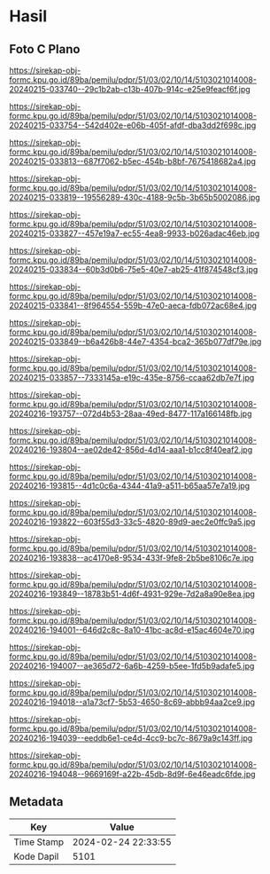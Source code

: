 # Hasil

## Foto C Plano

https://sirekap-obj-formc.kpu.go.id/89ba/pemilu/pdpr/51/03/02/10/14/5103021014008-20240215-033740--29c1b2ab-c13b-407b-914c-e25e9feacf6f.jpg

https://sirekap-obj-formc.kpu.go.id/89ba/pemilu/pdpr/51/03/02/10/14/5103021014008-20240215-033754--542d402e-e06b-405f-afdf-dba3dd2f698c.jpg

https://sirekap-obj-formc.kpu.go.id/89ba/pemilu/pdpr/51/03/02/10/14/5103021014008-20240215-033813--687f7062-b5ec-454b-b8bf-7675418682a4.jpg

https://sirekap-obj-formc.kpu.go.id/89ba/pemilu/pdpr/51/03/02/10/14/5103021014008-20240215-033819--19556289-430c-4188-9c5b-3b65b5002086.jpg

https://sirekap-obj-formc.kpu.go.id/89ba/pemilu/pdpr/51/03/02/10/14/5103021014008-20240215-033827--457e19a7-ec55-4ea8-9933-b026adac46eb.jpg

https://sirekap-obj-formc.kpu.go.id/89ba/pemilu/pdpr/51/03/02/10/14/5103021014008-20240215-033834--60b3d0b6-75e5-40e7-ab25-41f874548cf3.jpg

https://sirekap-obj-formc.kpu.go.id/89ba/pemilu/pdpr/51/03/02/10/14/5103021014008-20240215-033841--8f964554-559b-47e0-aeca-fdb072ac68e4.jpg

https://sirekap-obj-formc.kpu.go.id/89ba/pemilu/pdpr/51/03/02/10/14/5103021014008-20240215-033849--b6a426b8-44e7-4354-bca2-365b077df79e.jpg

https://sirekap-obj-formc.kpu.go.id/89ba/pemilu/pdpr/51/03/02/10/14/5103021014008-20240215-033857--7333145a-e19c-435e-8756-ccaa62db7e7f.jpg

https://sirekap-obj-formc.kpu.go.id/89ba/pemilu/pdpr/51/03/02/10/14/5103021014008-20240216-193757--072d4b53-28aa-49ed-8477-117a166148fb.jpg

https://sirekap-obj-formc.kpu.go.id/89ba/pemilu/pdpr/51/03/02/10/14/5103021014008-20240216-193804--ae02de42-856d-4d14-aaa1-b1cc8f40eaf2.jpg

https://sirekap-obj-formc.kpu.go.id/89ba/pemilu/pdpr/51/03/02/10/14/5103021014008-20240216-193815--4d1c0c6a-4344-41a9-a511-b65aa57e7a19.jpg

https://sirekap-obj-formc.kpu.go.id/89ba/pemilu/pdpr/51/03/02/10/14/5103021014008-20240216-193822--603f55d3-33c5-4820-89d9-aec2e0ffc9a5.jpg

https://sirekap-obj-formc.kpu.go.id/89ba/pemilu/pdpr/51/03/02/10/14/5103021014008-20240216-193838--ac4170e8-9534-433f-9fe8-2b5be8106c7e.jpg

https://sirekap-obj-formc.kpu.go.id/89ba/pemilu/pdpr/51/03/02/10/14/5103021014008-20240216-193849--18783b51-4d6f-4931-929e-7d2a8a90e8ea.jpg

https://sirekap-obj-formc.kpu.go.id/89ba/pemilu/pdpr/51/03/02/10/14/5103021014008-20240216-194001--646d2c8c-8a10-41bc-ac8d-e15ac4604e70.jpg

https://sirekap-obj-formc.kpu.go.id/89ba/pemilu/pdpr/51/03/02/10/14/5103021014008-20240216-194007--ae365d72-6a6b-4259-b5ee-1fd5b9adafe5.jpg

https://sirekap-obj-formc.kpu.go.id/89ba/pemilu/pdpr/51/03/02/10/14/5103021014008-20240216-194018--a1a73cf7-5b53-4650-8c69-abbb94aa2ce9.jpg

https://sirekap-obj-formc.kpu.go.id/89ba/pemilu/pdpr/51/03/02/10/14/5103021014008-20240216-194039--eeddb6e1-ce4d-4cc9-bc7c-8679a9c143ff.jpg

https://sirekap-obj-formc.kpu.go.id/89ba/pemilu/pdpr/51/03/02/10/14/5103021014008-20240216-194048--9669169f-a22b-45db-8d9f-6e46eadc6fde.jpg


## Metadata

| Key        | Value               |
| ---------- | ------------------- |
| Time Stamp | 2024-02-24 22:33:55 |
| Kode Dapil | 5101                |



